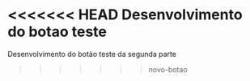 <<<<<<< HEAD
Desenvolvimento do botao
teste
=======
Desenvolvimento do botão
teste da segunda parte
>>>>>>> novo-botao
